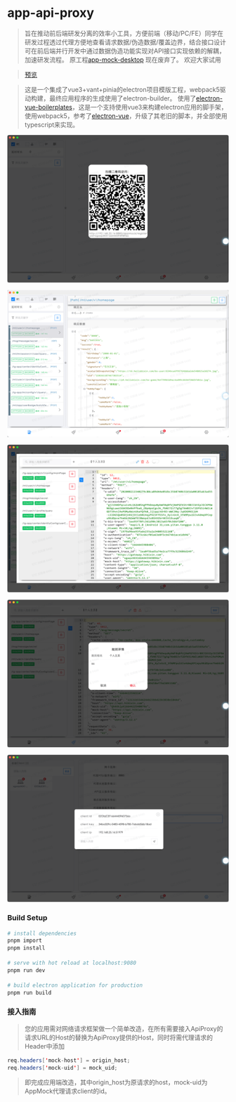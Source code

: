 # app-api-proxy

> 旨在推动前后端研发分离的效率小工具，方便前端（移动/PC/FE）同学在研发过程透过代理方便地查看请求数据/伪造数据/覆盖边界，结合接口设计可在前后端并行开发中通过数据伪造功能实现对API接口实现依赖的解耦，加速研发流程。
> 原工程[app-mock-desktop](https://github.com/maskerliu/app-mock-desktop) 现在废弃了。
> 欢迎大家试用

> [预览](https://maskerliu-turbo-palm-tree-jrjxv9xq6gfqpgv-8884.preview.app.github.dev/#/settings)


> 这是一个集成了vue3+vant+pinia的electron项目模版工程，webpack5驱动构建，最终应用程序的生成使用了electron-builder。
> 使用了[electron-vue-boilerplates](https://github.com/maskerliu/electron-vue-boilerplates)，这是一个支持使用vue3来构建electron应用的脚手架，使用webpack5，参考了[electron-vue](https://github.com/SimulatedGREG/electron-vue)，升级了其老旧的脚本，并全部使用typescript来实现。

![代理注册](./images/B4307CC9-5A8A-48E6-A63A-8DE90AD2826E.png)

![请求代理](./images/F33A7AB6-30BF-4C6F-9591-75E1B952E799.png)

![数据Mock](./images/EF91DD73-47E5-40C4-9B48-7FCA3ABADFA2.png)

![Mock规则管理](./images/AB2F7381-D4C1-40A1-91E5-702071413295.png)

![设置](./images/CD881490-C0C2-468E-9F5F-9F3DE8F9FFE3.png)

### Build Setup

``` bash
# install dependencies
pnpm import
pnpm install

# serve with hot reload at localhost:9080
pnpm run dev

# build electron application for production
pnpm run build

```

### 接入指南
> 您的应用需对网络请求框架做一个简单改造，在所有需要接入ApiProxy的请求URL的Host的替换为ApiProxy提供的Host，同时将需代理请求的Header中添加

``` java
req.headers['mock-host'] = origin_host;
req.headers['mock-uid'] = mock_uid;
```

> 即完成应用端改造，其中origin_host为原请求的host，mock-uid为AppMock代理请求client的id。